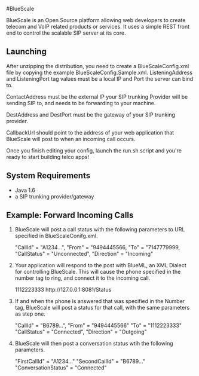#BlueScale

BlueScale is an Open Source platform allowing web developers to create telecom and VoIP related products or services.
It uses a simple REST front end to control the scalable SIP server at its core.  



## Launching

After unzipping the distribution, you need to create a BlueScaleConfig.xml file by copying the example BlueScaleConfig.Sample.xml. 
ListeningAddress and ListeningPort tag values must be a local IP and Port the server can bind to.

ContactAddress must be the external IP your SIP trunking Provider will be sending SIP to, and needs to be forwarding to your machine.

DestAddress and DestPort must be the gateway of your SIP trunking provider.

CallbackUrl should point to the address of your web application that BlueScale will post to when an incoming call occurs. 

Once you finish editing your config, launch the run.sh script and you're ready to start building telco apps!



## System Requirements

- Java 1.6 
- a SIP trunking provider/gateway


## Example: Forward Incoming Calls

1. BlueScale will post a call status with the following parameters to URL specified in BlueScaleConifg.xml.  

     "CallId" = "A1234...",
     "From"   = "9494445566,
     "To"     = "7147779999,
     "CallStatus" = "Unconnected",
     "Direction"  = "Incoming"

2. Your application will respond to the post with BlueML, an XML Dialect for controlling BlueScale.  This will cause the phone specified 
     in the number tag to ring, and connect it to the incoming call.  
    
    <Response>
        <Dial>
            <Number>1112223333</Number>
            <Action>http://127.0.0.1:8081/Status</Action>
        </Dial>
    </Response>

3. If and when the phone is answered that was specified in the Number tag, BlueScale will post a status for that call, with the same parameters as step one.
 
     "CallId" = "B6789...",
     "From"   = "9494445566"
     "To"     = "1112223333"
     "CallStatus" = "Connected",
     "Direction"  = "Outgoing"


4. BlueScale will then post a conversation status wtih the following parameters.

     "FirstCallId"  = "A1234..."
     "SecondCallId" = "B6789..."
     "ConversationStatus" = "Connected"

